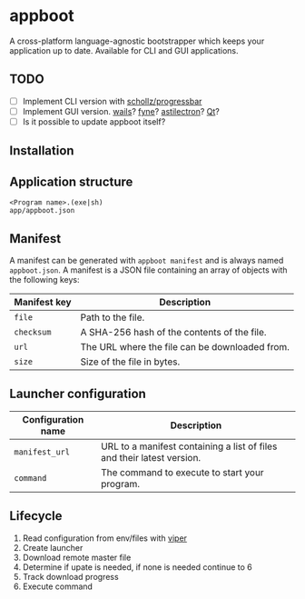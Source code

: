 # appboot

A cross-platform language-agnostic bootstrapper which keeps your application up to date. Available for CLI and GUI applications.

## TODO

- [ ] Implement CLI version with [schollz/progressbar](https://github.com/schollz/progressbar)
- [ ] Implement GUI version. [wails](https://github.com/wailsapp/wails)? [fyne](https://github.com/fyne-io/fyne)? [astilectron](https://github.com/asticode/go-astilectron)? [Qt](https://github.com/therecipe/qt)?
- [ ] Is it possible to update appboot itself?

## Installation

## Application structure

```
<Program name>.(exe|sh)
app/appboot.json
```

## Manifest
A manifest can be generated with `appboot manifest` and is always named `appboot.json`. A manifest is a JSON file containing an array of objects with the following keys:

| Manifest key | Description |
| --- | --- |
| `file` | Path to the file. |
| `checksum` | A SHA-256 hash of the contents of the file. |
| `url` | The URL where the file can be downloaded from. |
| `size` | Size of the file in bytes. |

## Launcher configuration

| Configuration name | Description |
| --- | --- |
| `manifest_url` | URL to a manifest containing a list of files and their latest version. |
| `command` | The command to execute to start your program. |

## Lifecycle

1. Read configuration from env/files with [viper](https://github.com/spf13/viper)
2. Create launcher
3. Download remote master file
4. Determine if upate is needed, if none is needed continue to 6
5. Track download progress
6. Execute command